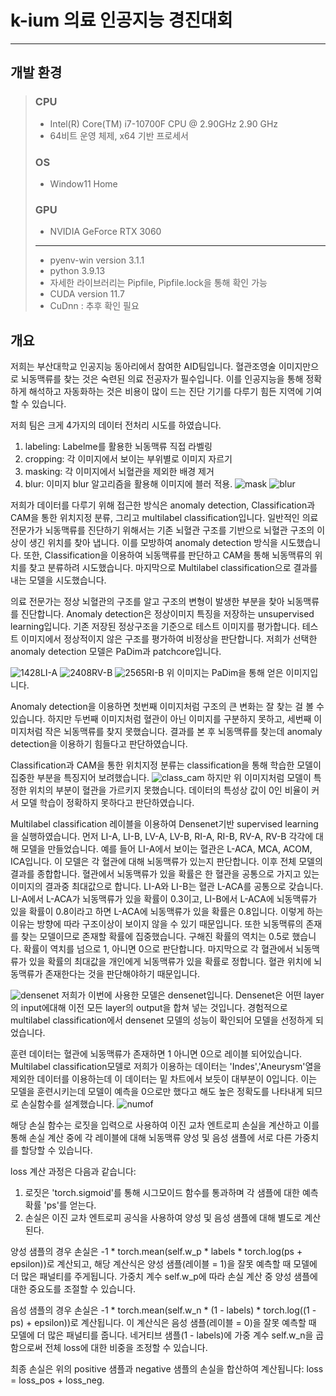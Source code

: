 # k-ium 의료 인공지능 경진대회

---

## 개발 환경

> ### CPU
> - Intel(R) Core(TM) i7-10700F CPU @ 2.90GHz   2.90 GHz
> - 64비트 운영 체제, x64 기반 프로세서
> ### OS
> - Window11 Home
> ### GPU
> - NVIDIA GeForce RTX 3060
> ---
> - pyenv-win version 3.1.1
> - python 3.9.13
> - 자세한 라이브러리는 Pipfile, Pipfile.lock을 통해 확인 가능
> - CUDA version 11.7
> - CuDnn : 추후 확인 필요

## 개요
 저희는 부산대학교 인공지능 동아리에서 참여한 AID팀입니다. 혈관조영술 이미지만으로 뇌동맥류를 찾는 것은 숙련된 의료 전공자가 필수입니다. 이를 인공지능을 통해 정확하게 해석하고 자동화하는 것은 비용이 많이 드는 진단 기기를 다루기 힘든 지역에 기여할 수 있습니다. 

 저희 팀은 크게 4가지의 데이터 전처리 시도를 하였습니다. 
 1) labeling: Labelme를 활용한 뇌동맥류 직접 라벨링 
 2) cropping: 각 이미지에서 보이는 부위별로 이미지 자르기 
 3) masking: 각 이미지에서 뇌혈관을 제외한 배경 제거 
 4) blur: 이미지 blur 알고리즘을 활용해 이미지에 블러 적용.
 ![mask](anomaly_detection_img/1001LI-A.jpg)
 ![blur](anomaly_detection_img/blur.png)

 
저희가 데이터를 다루기 위해 접근한 방식은 anomaly detection, Classification과 CAM을 통한 위치지정 분류, 그리고 multilabel classification입니다. 일반적인 의료전문가가 뇌동맥류를 진단하기 위해서는 기존 뇌혈관 구조를 기반으로 뇌혈관 구조의 이상이 생긴 위치를 찾아 냅니다. 이를 모방하여 anomaly detection 방식을 시도했습니다. 또한, Classification을 이용하여 뇌동맥류를 판단하고 CAM을 통해 뇌동맥류의 위치를 찾고 분류하려 시도했습니다. 마지막으로 Multilabel classification으로 결과를 내는 모델을 시도했습니다.

의료 전문가는 정상 뇌혈관의 구조를 알고 구조의 변형이 발생한 부분을 찾아 뇌동맥류를 진단합니다. Anomaly detection은 정상이미지 특징을 저장하는 unsupervised learning입니다. 기존 저장된 정상구조을 기준으로 테스트 이미지를 평가합니다. 테스트 이미지에서 정상적이지 않은 구조를 평가하여 비정상을 판단합니다. 저희가 선택한 anomaly detection 모델은 PaDim과 patchcore입니다.

![1428LI-A](anomaly_detection_img/1428LI-A.jpg)
![2408RV-B](anomaly_detection_img/2480RV-B.jpg)
![2565RI-B](anomaly_detection_img/2565RI-B.jpg)
위 이미지는 PaDim을 통해 얻은 이미지입니다.

Anomaly detection을 이용하면 첫번째 이미지처럼 구조의 큰 변화는 잘 찾는 걸 볼 수 있습니다. 하지만 두번째 이미지처럼 혈관이 아닌 이미지를 구분하지 못하고, 세번째 이미지처럼 작은 뇌동맥류를 찾지 못했습니다. 결과를 본 후 뇌동맥류를 찾는데 anomaly detection을 이용하기 힘들다고 판단하였습니다.

Classification과 CAM을 통한 위치지정 분류는 classification을 통해 학습한 모델이 집중한 부분을 특징지어 보려했습니다. 
![class_cam](anomaly_detection_img/class_cam.png)
하지만 위 이미지처럼 모델이 특정한 위치의 부분이 혈관을 가르키지 못했습니다. 데이터의 특성상 값이 0인 비율이 커서 모델 학습이 정확하지 못하다고 판단하였습니다.

Multilabel classification 레이블을 이용하여 Densenet기반 supervised learning을 실행하였습니다. 먼저 LI-A, LI-B, LV-A, LV-B, RI-A, RI-B, RV-A, RV-B 각각에 대해 모델을 만들었습니다. 예를 들어 LI-A에서 보이는 혈관은 L-ACA, MCA, ACOM, ICA입니다. 이 모델은 각 혈관에 대해 뇌동맥류가 있는지 판단합니다. 이후 전체 모델의 결과를 종합합니다. 혈관에서 뇌동맥류가 있을 확률은 한 혈관을 공통으로 가지고 있는 이미지의 결과중 최대값으로 합니다. LI-A와 LI-B는 혈관 L-ACA를 공통으로 갖습니다. LI-A에서 L-ACA가 뇌동맥류가 있을 확률이 0.3이고, LI-B에서 L-ACA에 뇌동맥류가 있을 확률이 0.8이라고 하면 L-ACA에 뇌동맥류가 있을 확률은 0.8입니다. 이렇게 하는 이유는 방향에 따라 구조이상이 보이지 않을 수 있기 때문입니다. 또한 뇌동맥류의 존재를 찾는 모델이므로 존재할 확률에 집중했습니다. 구해진 확률의 역치는 0.5로 했습니다. 확률이 역치를 넘으로 1, 아니면 0으로 판단합니다. 마지막으로 각 혈관에서 뇌동맥류가 있을 확률의 최대값을 개인에게 뇌동맥류가 있을 확률로 정합니다. 혈관 위치에 뇌동맥류가 존재한다는 것을 판단해야하기 때문입니다. 

![densenet](anomaly_detection_img/densenet.png)
저희가 이번에 사용한 모델은 densenet입니다. Densenet은 어떤 layer의 input에대해 이전 모든 layer의 output을 합쳐 넣는 것입니다. 경험적으로 multilabel classification에서 densenet 모델의 성능이 확인되어 모델을 선정하게 되었습니다.

훈련 데이터는 혈관에 뇌동맥류가 존재하면 1 아니면 0으로 레이블 되어있습니다. Multilabel classification모델로 저희가 이용하는 데이터는 'Indes','Aneurysm'열을 제외한 데이터를 이용하는데 이 데이터는 밑 차트에서 보듯이 대부분이 0입니다. 이는 모델을 훈련시키는데 모델이 예측을 0으로만 했다고 해도 높은 정확도를 나타내게 되므로 손실함수를 설계했습니다. 
![numof](anomaly_detection_img/numberof.png)

해당 손실 함수는 로짓을 입력으로 사용하여 이진 교차 엔트로피 손실을 계산하고 이를 통해 손실 계산 중에 각 레이블에 대해 뇌동맥류 양성 및 음성 샘플에 서로 다른 가중치를 할당할 수 있습니다.

loss 계산 과정은 다음과 같습니다:
1. 로짓은 'torch.sigmoid'를 통해 시그모이드 함수를 통과하며 각 샘플에 대한 예측 확률 'ps'를 얻는다.
2. 손실은 이진 교차 엔트로피 공식을 사용하여 양성 및 음성 샘플에 대해 별도로 계산된다.

양성 샘플의 경우 손실은 -1 * torch.mean(self.w_p * labels * torch.log(ps + epsilon))로 계산되고, 해당 계산식은 양성 샘플(레이블 = 1)을 잘못 예측할 때 모델에 더 많은 패널티를 주게됩니다. 가중치 계수 self.w_p에 따라 손실 계산 중 양성 샘플에 대한 중요도를 조절할 수 있습니다.

음성 샘플의 경우 손실은 -1 * torch.mean(self.w_n * (1 - labels) * torch.log((1 - ps) + epsilon))로 계산됩니다. 이 계산식은 음성 샘플(레이블 = 0)을 잘못 예측할 때 모델에 더 많은 패널티를 줍니다. 네거티브 샘플(1 - labels)에 가중 계수 self.w_n을 곱함으로써 전체 loss에 대한 비중을 조정할 수 있습니다.

최종 손실은 위의 positive 샘플과 negative 샘플의 손실을 합산하여 계산됩니다: loss = loss_pos + loss_neg.